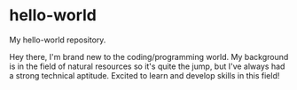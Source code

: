 # hello-world
My hello-world repository.

Hey there, I'm brand new to the coding/programming world. My background is in the field of natural resources so it's quite the jump, but I've always had a strong technical aptitude. Excited to learn and develop skills in this field!
